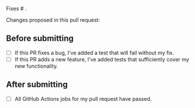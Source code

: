 <!-- To ensure we can review your pull request promptly please complete this template entirely. -->

<!-- Please reference the issue number here, if any. You can replace "Fixes" with "Closes" if it makes more sense. -->
Fixes # .

Changes proposed in this pull request:
<!-- Please list all changes/additions here. -->


## Before submitting

<!-- Please complete this checklist BEFORE submitting your PR to speed along the review process. -->
- [ ] If this PR fixes a bug, I've added a test that will fail without my fix.
- [ ] If this PR adds a new feature, I've added tests that sufficiently cover my new functionality.

## After submitting

<!-- Please complete this checklist AFTER submitting your PR to speed along the review process. -->
- [ ] All GitHub Actions jobs for my pull request have passed.

